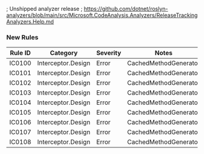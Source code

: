 ﻿; Unshipped analyzer release
; https://github.com/dotnet/roslyn-analyzers/blob/main/src/Microsoft.CodeAnalysis.Analyzers/ReleaseTrackingAnalyzers.Help.md

### New Rules

Rule ID | Category | Severity | Notes
--------|----------|----------|-------
IC0100 | Interceptor.Design | Error | CachedMethodGenerator
IC0101 | Interceptor.Design | Error | CachedMethodGenerator
IC0102 | Interceptor.Design | Error | CachedMethodGenerator
IC0103 | Interceptor.Design | Error | CachedMethodGenerator
IC0104 | Interceptor.Design | Error | CachedMethodGenerator
IC0105 | Interceptor.Design | Error | CachedMethodGenerator
IC0106 | Interceptor.Design | Error | CachedMethodGenerator
IC0107 | Interceptor.Design | Error | CachedMethodGenerator
IC0108 | Interceptor.Design | Error | CachedMethodGenerator
